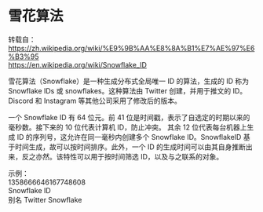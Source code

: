 # 雪花算法
转载自：  
https://zh.wikipedia.org/wiki/%E9%9B%AA%E8%8A%B1%E7%AE%97%E6%B3%95  
https://en.wikipedia.org/wiki/Snowflake_ID  
  
雪花算法（Snowflake）是一种生成分布式全局唯一 ID 的算法，生成的 ID 称为 Snowflake IDs 或 snowflakes。这种算法由 Twitter 创建，并用于推文的 ID。Discord 和 Instagram 等其他公司采用了修改后的版本。  
  
一个 Snowflake ID 有 64 位元。前 41 位是时间戳，表示了自选定的时期以来的毫秒数。接下来的 10 位代表计算机 ID，防止冲突。 其余 12 位代表每台机器上生成 ID 的序列号，这允许在同一毫秒内创建多个 Snowflake ID。SnowflakeID 基于时间生成，故可以按时间排序。此外，一个 ID 的生成时间可以由其自身推断出来，反之亦然。该特性可以用于按时间筛选 ID，以及与之联系的对象。  
  
示例：  
1358666646167748608  
Snowflake ID  
别名	Twitter Snowflake  
